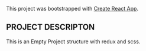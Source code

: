 This project was bootstrapped with [Create React App](https://github.com/facebook/create-react-app).

## PROJECT DESCRIPTON

This is an Empty Project structure with redux and scss.
